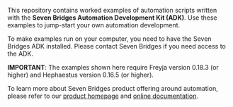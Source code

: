 This repository contains worked examples of automation scripts written with the **Seven Bridges Automation Development Kit (ADK)**. Use these examples to jump-start your own automation development.

To make examples run on your computer, you need to have the Seven Bridges ADK installed. Please contact Seven Bridges if you need access to the ADK.

**IMPORTANT**: The examples shown here require Freyja version 0.18.3 (or higher) and Hephaestus version 0.16.5 (or higher). 

To learn more about Seven Bridges product offering around automation, please refer to our [product homepage](https://www.sevenbridges.com/automation) and [online documentation](https://docs.sevenbridges.com/docs/automation-overview).

